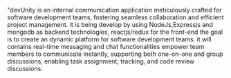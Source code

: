 "devUnity is an internal communication application meticulously crafted for software development teams, fostering seamless collaboration and efficient project management.
it is being develop by using NodeJs,Expressjs and mongodb as backend technologies, reactjs/redux for the front-end
the goal is to create an dynamic platform for software development teams. it will contains real-time messaging and chat functionalities empower team members to communicate instantly, 
supporting both one-on-one and group discussions, enabling task assignment, tracking, and code review discussions. 
